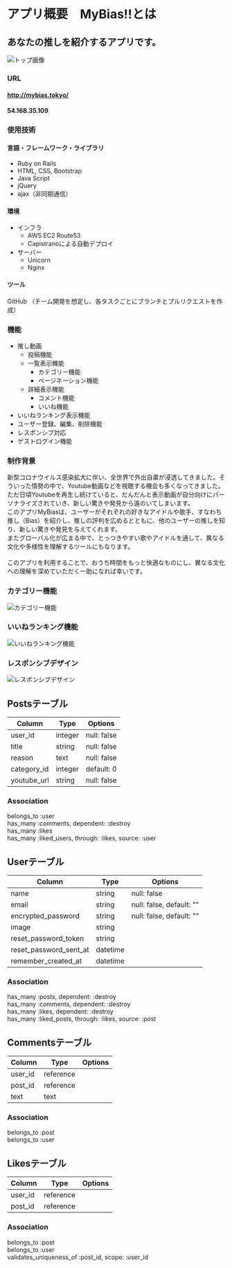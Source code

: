 # アプリ概要　MyBias!!とは
## あなたの推しを紹介するアプリです。
![トップ画像](https://user-images.githubusercontent.com/60571920/100077533-cf659080-2e85-11eb-874a-12fe855ac30d.png)

### URL
#### http://mybias.tokyo/
#### 54.168.35.109

### 使用技術
#### 言語・フレームワーク・ライブラリ
- Ruby on Rails
- HTML, CSS, Bootstrap
- Java Script
- jQuery
- ajax（非同期通信）

#### 環境
- インフラ
  - AWS EC2 Route53
  - Capistranoによる自動デプロイ
- サーバー
  - Unicorn
  - Nginx

#### ツール
GitHub （チーム開発を想定し、各タスクごとにブランチとプルリクエストを作成）

### 機能
- 推し動画
  - 投稿機能
  - 一覧表示機能
    - カテゴリー機能
    - ページネーション機能
  - 詳細表示機能
    - コメント機能
    - いいね機能
- いいねランキング表示機能
- ユーザー登録、編集、削除機能
- レスポンシブ対応
- ゲストログイン機能

### 制作背景
新型コロナウイルス感染拡大に伴い、全世界で外出自粛が浸透してきました。そういった情勢の中で、Youtube動画などを視聴する機会も多くなってきました。<br>
ただ日頃Youtubeを再生し続けていると、だんだんと表示動画が自分向けにパーソナライズされていき、新しい驚きや発見から遠のいてしまいます。<br>
このアプリMyBiasは、ユーザーがそれぞれの好きなアイドルや歌手、すなわち推し（Bias）を紹介し、推しの評判を広めるとともに、他のユーザーの推しを知り、新しい驚きや発見を与えてくれます。<br>
またグローバル化が広まる中で、とっつきやすい歌やアイドルを通して、異なる文化や多様性を理解するツールにもなります。<br>
<br>
このアプリを利用することで、おうち時間をもっと快適なものにし、異なる文化への理解を深めていただく一助になれば幸いです。

### カテゴリー機能
![カテゴリー機能](https://user-images.githubusercontent.com/60571920/100077551-d5f40800-2e85-11eb-9259-0ecef85979c6.jpg)

### いいねランキング機能
![いいねランキング機能](https://user-images.githubusercontent.com/60571920/100077556-d7bdcb80-2e85-11eb-84c5-2b397e2514e0.png)

### レスポンシブデザイン
![レスポンシブデザイン](https://user-images.githubusercontent.com/60571920/100160777-9106ba80-2ef3-11eb-88bb-d2bbd98ed485.gif)

## Postsテーブル
|Column|Type|Options|
|------|----|-------|
|user_id|integer|null: false|
|title|string|null: false|
|reason|text|null: false|
|category_id|integer|default: 0|
|youtube_url|string|null: false|

### Association
belongs_to :user<br>
has_many :comments, dependent: :destroy<br>
has_many :likes<br>
has_many :liked_users, through: :likes, source: :user

## Userテーブル
|Column|Type|Options|
|------|----|-------|
|name|string|null: false|
|email|string|null: false, default: ""|
|encrypted_password|string|null: false, default: ""|
|image|string||
|reset_password_token|string||
|reset_password_sent_at|datetime||
|remember_created_at|datetime||

### Association
has_many :posts, dependent: :destroy<br>
has_many :comments, dependent: :destroy<br>
has_many :likes, dependent: :destroy<br>
has_many :liked_posts, through: :likes, source: :post

## Commentsテーブル
|Column|Type|Options|
|------|----|-------|
|user_id|reference||
|post_id|reference||
|text|text||

### Association
belongs_to :post<br>
belongs_to :user

## Likesテーブル
|Column|Type|Options|
|------|----|-------|
|user_id|reference||
|post_id|reference||

### Association
belongs_to :post<br>
belongs_to :user<br>
validates_uniqueness_of :post_id, scope: :user_id